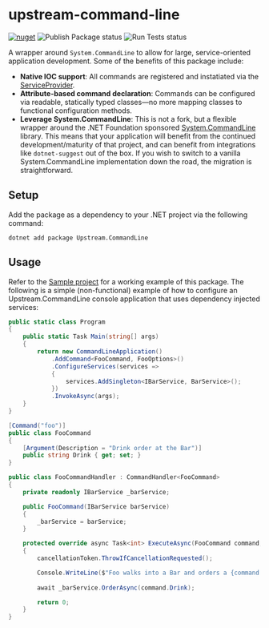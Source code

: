 # upstream-command-line

[![nuget](https://img.shields.io/nuget/v/Upstream.CommandLine)](https://www.nuget.org/packages/Upstream.CommandLine/) ![Publish Package status](https://github.com/tom-mckinney/upstream-command-line/workflows/Publish%20Package/badge.svg?branch=master) ![Run Tests status](https://github.com/tom-mckinney/upstream-command-line/workflows/Run%20Tests/badge.svg?branch=master)

A wrapper around `System.CommandLine` to allow for large, service-oriented application development. Some of the benefits of this package include:

- **Native IOC support**: All commands are registered and instatiated via the [ServiceProvider](https://docs.microsoft.com/en-us/dotnet/api/microsoft.extensions.dependencyinjection.serviceprovider).
- **Attribute-based command declaration**: Commands can be configured via readable, statically typed classes&mdash;no more mapping classes to functional configuration methods.
- **Leverage System.CommandLine**: This is not a fork, but a flexible wrapper around the .NET Foundation sponsored [System.CommandLine](https://github.com/dotnet/command-line-api) library. This means that your application will benefit from the continued development/maturity of that project, and can benefit from integrations like `dotnet-suggest` out of the box. If you wish to switch to a vanilla System.CommandLine implementation down the road, the migration is straightforward.

## Setup

Add the package as a dependency to your .NET project via the following command:
```
dotnet add package Upstream.CommandLine
```

## Usage

Refer to the [Sample project](https://github.com/tom-mckinney/upstream-command-line/tree/main/src/Samples/SampleConsoleApp) for a working example of this package. The following is a simple (non-functional) example of how to configure an Upstream.CommandLine console application that uses dependency injected services:

```csharp
public static class Program
{
    public static Task Main(string[] args)
    {
        return new CommandLineApplication()
            .AddCommand<FooCommand, FooOptions>()
            .ConfigureServices(services =>
            {
                services.AddSingleton<IBarService, BarService>();
            })
            .InvokeAsync(args);
    }
}

[Command("foo")]
public class FooCommand
{
    [Argument(Description = "Drink order at the Bar")]
    public string Drink { get; set; }
}

public class FooCommandHandler : CommandHandler<FooCommand>
{
    private readonly IBarService _barService;

    public FooCommand(IBarService barService)
    {
        _barService = barService;
    }

    protected override async Task<int> ExecuteAsync(FooCommand command, CancellationToken cancellationToken)
    {
        cancellationToken.ThrowIfCancellationRequested();

        Console.WriteLine($"Foo walks into a Bar and orders a {command.Drink}");
        
        await _barService.OrderAsync(command.Drink);

        return 0;
    }
}
```
